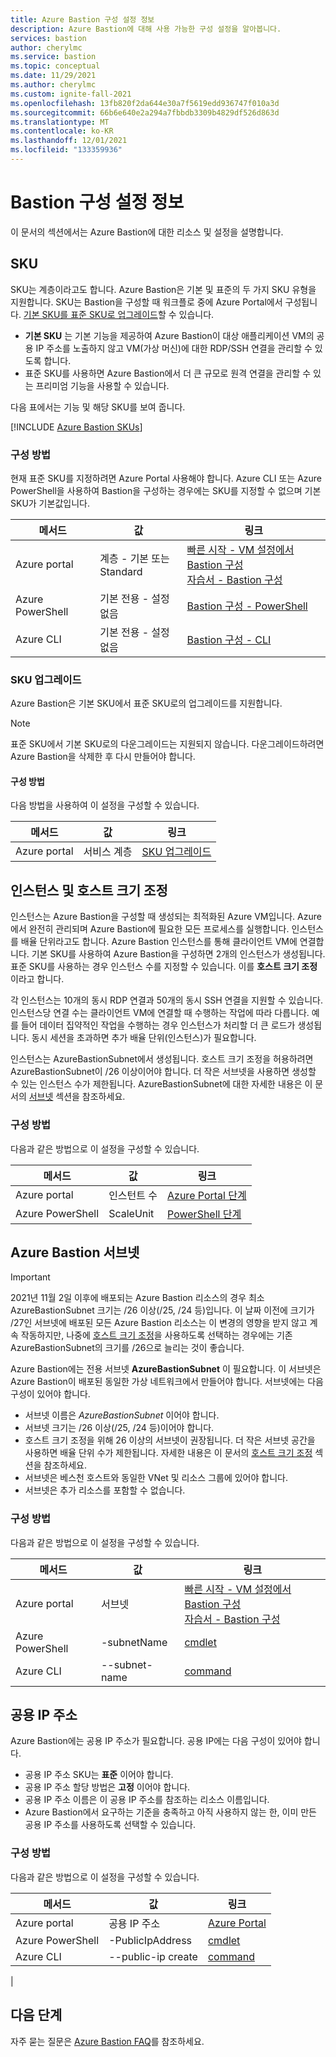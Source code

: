 ```yaml
---
title: Azure Bastion 구성 설정 정보
description: Azure Bastion에 대해 사용 가능한 구성 설정을 알아봅니다.
services: bastion
author: cherylmc
ms.service: bastion
ms.topic: conceptual
ms.date: 11/29/2021
ms.author: cherylmc
ms.custom: ignite-fall-2021
ms.openlocfilehash: 13fb820f2da644e30a7f5619edd936747f010a3d
ms.sourcegitcommit: 66b6e640e2a294a7fbbdb3309b4829df526d863d
ms.translationtype: MT
ms.contentlocale: ko-KR
ms.lasthandoff: 12/01/2021
ms.locfileid: "133359936"
---
```

# <a name="about-bastion-configuration-settings"></a>Bastion 구성 설정 정보

이 문서의 섹션에서는 Azure Bastion에 대한 리소스 및 설정을 설명합니다.

## <a name="skus"></a><a name="skus"></a>SKU

SKU는 계층이라고도 합니다. Azure Bastion은 기본 및 표준의 두 가지 SKU 유형을 지원합니다. SKU는 Bastion을 구성할 때 워크플로 중에 Azure Portal에서 구성됩니다. [기본 SKU를 표준 SKU로 업그레이드](#upgradesku)할 수 있습니다.

* **기본 SKU** 는 기본 기능을 제공하여 Azure Bastion이 대상 애플리케이션 VM의 공용 IP 주소를 노출하지 않고 VM(가상 머신)에 대한 RDP/SSH 연결을 관리할 수 있도록 합니다.
* 표준 SKU를 사용하면 Azure Bastion에서 더 큰 규모로 원격 연결을 관리할 수 있는 프리미엄 기능을 사용할 수 있습니다.

다음 표에서는 기능 및 해당 SKU를 보여 줍니다.

[!INCLUDE [Azure Bastion SKUs](../../includes/bastion-sku.md)]

### <a name="configuration-methods"></a>구성 방법

현재 표준 SKU를 지정하려면 Azure Portal 사용해야 합니다. Azure CLI 또는 Azure PowerShell을 사용하여 Bastion을 구성하는 경우에는 SKU를 지정할 수 없으며 기본 SKU가 기본값입니다.

| 메서드 | 값 | 링크 |
| --- | --- | --- |
| Azure portal | 계층 - 기본 또는 <br>Standard | [빠른 시작 - VM 설정에서 Bastion 구성](quickstart-host-portal.md)<br>[자습서 - Bastion 구성](tutorial-create-host-portal.md) |
| Azure PowerShell | 기본 전용 - 설정 없음 |[Bastion 구성 - PowerShell](bastion-create-host-powershell.md) |
| Azure CLI |  기본 전용 - 설정 없음 | [Bastion 구성 - CLI](create-host-cli.md) |

### <a name="upgrade-a-sku"></a><a name="upgradesku"></a>SKU 업그레이드

Azure Bastion은 기본 SKU에서 표준 SKU로의 업그레이드를 지원합니다.

> [!NOTE]
> 표준 SKU에서 기본 SKU로의 다운그레이드는 지원되지 않습니다. 다운그레이드하려면 Azure Bastion을 삭제한 후 다시 만들어야 합니다.
>

#### <a name="configuration-methods"></a>구성 방법

다음 방법을 사용하여 이 설정을 구성할 수 있습니다.

| 메서드 | 값 | 링크 |
| --- | --- | --- |
| Azure portal |서비스 계층  | [SKU 업그레이드](upgrade-sku.md)|

## <a name="instances-and-host-scaling"></a><a name="instance"></a>인스턴스 및 호스트 크기 조정

인스턴스는 Azure Bastion을 구성할 때 생성되는 최적화된 Azure VM입니다. Azure에서 완전히 관리되며 Azure Bastion에 필요한 모든 프로세스를 실행합니다. 인스턴스를 배율 단위라고도 합니다. Azure Bastion 인스턴스를 통해 클라이언트 VM에 연결합니다. 기본 SKU를 사용하여 Azure Bastion을 구성하면 2개의 인스턴스가 생성됩니다. 표준 SKU를 사용하는 경우 인스턴스 수를 지정할 수 있습니다. 이를 **호스트 크기 조정** 이라고 합니다. 

각 인스턴스는 10개의 동시 RDP 연결과 50개의 동시 SSH 연결을 지원할 수 있습니다. 인스턴스당 연결 수는 클라이언트 VM에 연결할 때 수행하는 작업에 따라 다릅니다. 예를 들어 데이터 집약적인 작업을 수행하는 경우 인스턴스가 처리할 더 큰 로드가 생성됩니다. 동시 세션을 초과하면 추가 배율 단위(인스턴스)가 필요합니다. 

인스턴스는 AzureBastionSubnet에서 생성됩니다. 호스트 크기 조정을 허용하려면 AzureBastionSubnet이 /26 이상이어야 합니다. 더 작은 서브넷을 사용하면 생성할 수 있는 인스턴스 수가 제한됩니다. AzureBastionSubnet에 대한 자세한 내용은 이 문서의 [서브넷](#subnet) 섹션을 참조하세요.

### <a name="configuration-methods"></a>구성 방법

다음과 같은 방법으로 이 설정을 구성할 수 있습니다.

| 메서드 | 값 | 링크 |
| --- | --- | --- |
| Azure portal |인스턴트 수  | [Azure Portal 단계](configure-host-scaling.md)|
| Azure PowerShell | ScaleUnit | [PowerShell 단계](configure-host-scaling-powershell.md) |


## <a name="azure-bastion-subnet"></a><a name="subnet"></a>Azure Bastion 서브넷

 >[!IMPORTANT]
 >2021년 11월 2일 이후에 배포되는 Azure Bastion 리소스의 경우 최소 AzureBastionSubnet 크기는 /26 이상(/25, /24 등)입니다. 이 날짜 이전에 크기가 /27인 서브넷에 배포된 모든 Azure Bastion 리소스는 이 변경의 영향을 받지 않고 계속 작동하지만, 나중에 [호스트 크기 조정](./configure-host-scaling.md)을 사용하도록 선택하는 경우에는 기존 AzureBastionSubnet의 크기를 /26으로 늘리는 것이 좋습니다.
 >

Azure Bastion에는 전용 서브넷 **AzureBastionSubnet** 이 필요합니다. 이 서브넷은 Azure Bastion이 배포된 동일한 가상 네트워크에서 만들어야 합니다. 서브넷에는 다음 구성이 있어야 합니다.

* 서브넷 이름은 *AzureBastionSubnet* 이어야 합니다.
* 서브넷 크기는 /26 이상(/25, /24 등)이어야 합니다.
* 호스트 크기 조정을 위해 26 이상의 서브넷이 권장됩니다. 더 작은 서브넷 공간을 사용하면 배율 단위 수가 제한됩니다. 자세한 내용은 이 문서의 [호스트 크기 조정](#instance) 섹션을 참조하세요.
* 서브넷은 베스천 호스트와 동일한 VNet 및 리소스 그룹에 있어야 합니다.
* 서브넷은 추가 리소스를 포함할 수 없습니다.

### <a name="configuration-methods"></a>구성 방법

다음과 같은 방법으로 이 설정을 구성할 수 있습니다.

| 메서드 | 값 | 링크 |
| --- | --- |--- |
| Azure portal | 서브넷  |[빠른 시작 - VM 설정에서 Bastion 구성](quickstart-host-portal.md)<br>[자습서 - Bastion 구성](tutorial-create-host-portal.md)|
| Azure PowerShell | -subnetName|[cmdlet](/powershell/module/az.network/new-azbastion#parameters) |
| Azure CLI |  --subnet-name | [command](/cli/azure/network/vnet#az_network_vnet_create) |

## <a name="public-ip-address"></a><a name="public-ip"></a>공용 IP 주소

Azure Bastion에는 공용 IP 주소가 필요합니다. 공용 IP에는 다음 구성이 있어야 합니다.

* 공용 IP 주소 SKU는 **표준** 이어야 합니다.
* 공용 IP 주소 할당 방법은 **고정** 이어야 합니다.
* 공용 IP 주소 이름은 이 공용 IP 주소를 참조하는 리소스 이름입니다.
* Azure Bastion에서 요구하는 기준을 충족하고 아직 사용하지 않는 한, 이미 만든 공용 IP 주소를 사용하도록 선택할 수 있습니다.

### <a name="configuration-methods"></a>구성 방법

다음과 같은 방법으로 이 설정을 구성할 수 있습니다.

| 메서드 | 값 | 링크 |
| --- | --- |--- |
| Azure portal | 공용 IP 주소 |[Azure Portal](https://portal.azure.com)|
| Azure PowerShell | -PublicIpAddress| [cmdlet](/powershell/module/az.network/new-azbastion#parameters)  |
| Azure CLI | --public-ip create |[command](/cli/azure/network/public-ip)
|

## <a name="next-steps"></a>다음 단계

자주 묻는 질문은 [Azure Bastion FAQ](bastion-faq.md)를 참조하세요.
